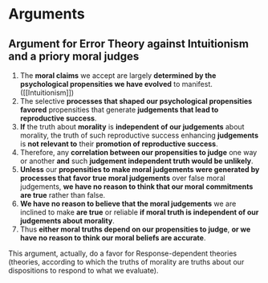 # Arguments

## Argument for Error Theory against Intuitionism and a priory moral judges

1. The **moral claims** we accept are largely **determined by the psychological propensities we have evolved** to manifest. ([[Intuitionism]])
2. The selective **processes that shaped our psychological propensities favored** propensities that generate **judgements that lead to reproductive success**. 
3. **If** the truth about **morality** is **independent of our judgements** about morality, the truth of such reproductive success enhancing **judgements** is **not relevant to** their **promotion of reproductive success**. 
4. Therefore, any **correlation between our propensities to judge** one way or another **and** such **judgement independent truth would be unlikely**. 
5. **Unless** our **propensities to make moral judgements were generated by processes that favor true moral judgements** over false moral judgements, **we have no reason to think that our moral commitments are true** rather than false. 
6. **We have no reason to believe that the moral judgements** we are inclined to make **are true** or reliable **if moral truth is independent of our judgements about morality**. 
7. Thus **either moral truths depend on our propensities to judge**, **or we have no reason to think our moral beliefs are accurate**.

This argument, actually, do a favor for Response-dependent theories (theories, according to which the truths of morality are truths about our  dispositions to respond to what we evaluate).